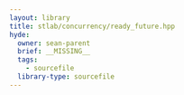 ```yaml
---
layout: library
title: stlab/concurrency/ready_future.hpp
hyde:
  owner: sean-parent
  brief: __MISSING__
  tags:
    - sourcefile
  library-type: sourcefile
---
```

